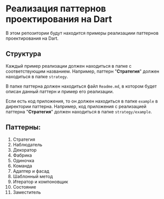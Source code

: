 # Реализация паттернов проектирования на Dart

В этом репозитории будут находится примеры реализациии паттернов проектирования на Dart. 

## Структура

Каждый пример реализации должен находиться в папке с соответствующим названием. Например, паттерн "**Стратегия**" должен находиться в папке `strategy`. 

В папке паттерна должен находиться файл `Readme.md`, в котором будет описан данный паттерн и пример его реализации.

Если есть код приложения, то он должен находиться в папке `example` в директории паттерна. Например, код приложения с реализацией паттерна "**Стратегия**" должен находиться в папке `strategy/example`.

## Паттерны:

1. Стратегия
2. Наблюдатель
3. Декоратор
4. Фабрика
5. Одиночка
6. Команда
7. Адаптер и фасад
8. Шаблонный метод
9. Итератор и компоновщик
10. Состояние
11. Заместитель